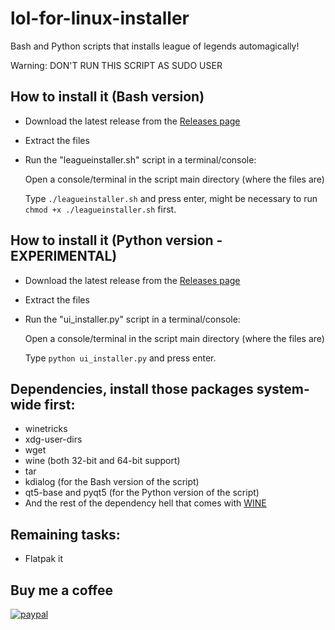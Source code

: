 # lol-for-linux-installer
Bash and Python scripts that installs league of legends automagically!

Warning: DON'T RUN THIS SCRIPT AS SUDO USER

## How to install it (Bash version)
- Download the latest release from the [Releases page](https://github.com/kassindornelles/lol-for-linux-bash-installer/releases)
- Extract the files
- Run the "leagueinstaller.sh" script in a terminal/console:

   Open a console/terminal in the script main directory (where the files are)
   
   Type `./leagueinstaller.sh` and press enter, might be necessary to run ```chmod +x ./leagueinstaller.sh``` first.

## How to install it (Python version - EXPERIMENTAL)
- Download the latest release from the [Releases page](https://github.com/kassindornelles/lol-for-linux-bash-installer/releases)
- Extract the files
- Run the "ui_installer.py" script in a terminal/console:

  Open a console/terminal in the script main directory (where the files are)
  
  Type `python ui_installer.py` and press enter.

## Dependencies, install those packages system-wide first:
- winetricks
- xdg-user-dirs
- wget
- wine (both 32-bit and 64-bit support)
- tar
- kdialog (for the Bash version of the script)
- qt5-base and pyqt5 (for the Python version of the script)
- And the rest of the dependency hell that comes with [WINE](https://www.gloriouseggroll.tv/how-to-get-out-of-wine-dependency-hell/)

## Remaining tasks:
- Flatpak it

## Buy me a coffee
[![paypal](https://www.paypalobjects.com/en_US/i/btn/btn_donateCC_LG.gif)](https://www.paypal.com/donate/?hosted_button_id=9D3JQM8NAYS98)
